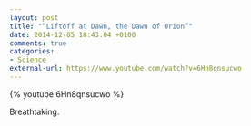 ```yaml
---
layout: post
title: "“Liftoff at Dawn, the Dawn of Orion”"
date: 2014-12-05 18:43:04 +0100
comments: true
categories: 
- Science
external-url: https://www.youtube.com/watch?v=6Hn8qnsucwo
---
```


{% youtube 6Hn8qnsucwo %}

Breathtaking.